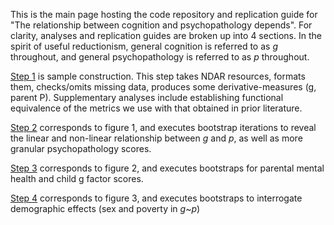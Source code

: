 This is the main page hosting the code repository and replication guide for "The relationship between cognition and psychopathology depends". For clarity, analyses and replication guides are broken up into 4 sections. In the spirit of useful reductionism, general cognition is referred to as *g* throughout, and general psychopathology is referred to as *p* throughout. 

[Step 1](https://github.com/WilliamsPanLab/gp/tree/master/Step1_SampleConstruction) is sample construction. This step takes NDAR resources, formats them, checks/omits missing data, produces some derivative-measures (g, parent P). Supplementary analyses include establishing functional equivalence of the metrics we use with that obtained in prior literature.

[Step 2](https://github.com/WilliamsPanLab/gp/tree/master/Step2_Fig1) corresponds to figure 1, and executes bootstrap iterations to reveal the linear and non-linear relationship between *g* and *p*, as well as more granular psychopathology scores. 

[Step 3](https://github.com/WilliamsPanLab/gp/tree/master/Step3_Fig2) corresponds to figure 2, and executes bootstraps for parental mental health and child g factor scores.

[Step 4](https://github.com/WilliamsPanLab/gp/tree/master/Step4_Fig3) corresponds to figure 3, and executes bootstraps to interrogate demographic effects (sex and poverty in *g*~*p*)

